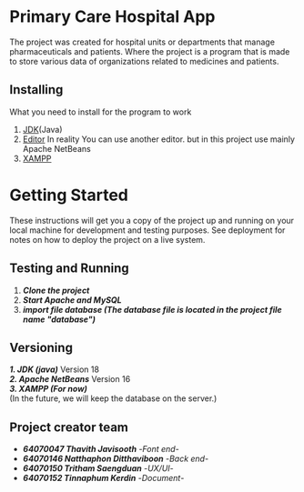 # Primary Care Hospital App
  The project was created for hospital units or departments that manage pharmaceuticals and patients. Where the project is a program that is made to store various data of organizations related to medicines and patients.
  
 ##  Installing
  What you need to install for the program to work
  
  1. [JDK](https://www.oracle.com/java/technologies/downloads/)(Java)
  2. [Editor](https://netbeans.apache.org/download/nb16/)  In reality You can use another editor. but in this project use mainly Apache NetBeans
  3. [XAMPP](https://www.apachefriends.org/download.html)

# Getting Started
  These instructions will get you a copy of the project up and running on your local machine for development and testing purposes. See deployment for notes on how to deploy the project on a live system.


## Testing and Running
  1. ***Clone the project***
  2. ***Start Apache and MySQL***
  3. ***import file database (The database file is located in the project file name "database")***

## Versioning
 
  ***1. JDK (java)*** Version 18 <br>
  ***2. Apache NetBeans*** Version 16 <br>
  ***3. XAMPP (For now)*** <br>
  (In the future, we will keep the database on the server.)

## Project creator team
  
  * ***64070047 Thavith Javisooth*** -*Font end*-  
  * ***64070146 Natthaphon Ditthaviboon*** -*Back end*-
  * ***64070150 Tritham Saengduan*** -*UX/UI*-
  * ***64070152 Tinnaphum Kerdin*** -*Document*-
